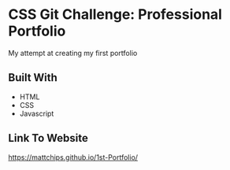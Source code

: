 # CSS Git Challenge: Professional Portfolio

My attempt at creating my first portfolio

## Built With

* HTML
* CSS
* Javascript

## Link To Website

https://mattchips.github.io/1st-Portfolio/
